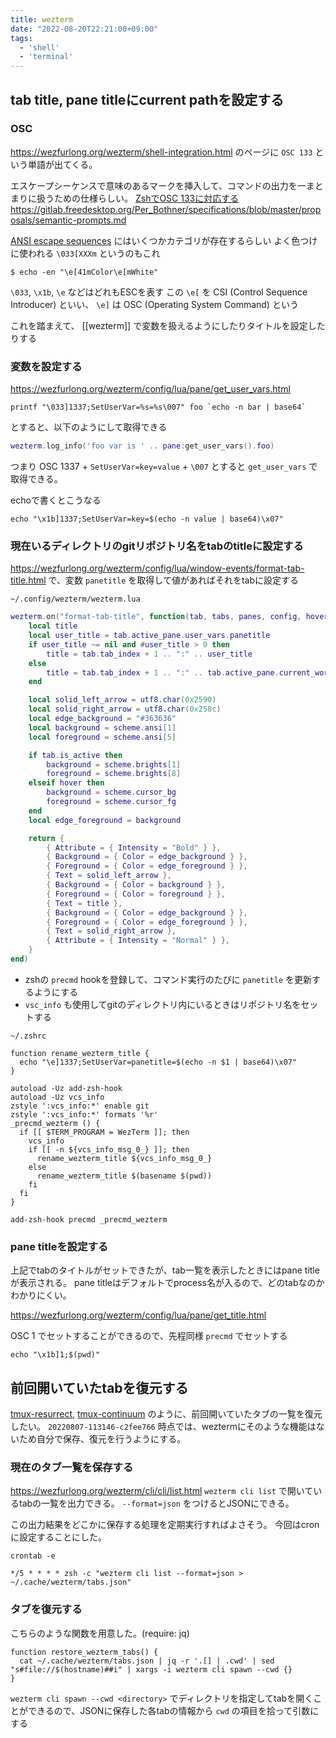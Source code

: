```yaml
---
title: wezterm
date: "2022-08-20T22:21:00+09:00"
tags:
  - 'shell'
  - 'terminal'
---
```


## tab title, pane titleにcurrent pathを設定する

### OSC

<https://wezfurlong.org/wezterm/shell-integration.html> のページに `OSC 133` という単語が出てくる。

エスケープシーケンスで意味のあるマークを挿入して、コマンドの出力を一まとまりに扱うための仕様らしい。
[ZshでOSC 133に対応する](https://zenn.dev/ymotongpoo/articles/20220802-osc-133-zsh)
<https://gitlab.freedesktop.org/Per_Bothner/specifications/blob/master/proposals/semantic-prompts.md>

[ANSI escape sequences](https://en.wikipedia.org/wiki/ANSI_escape_code#Escape_sequences)  にはいくつかカテゴリが存在するらしい
よく色つけに使われる `\033[XXXm` というのもこれ

```shell
$ echo -en "\e[41mColor\e[mWhite"
```

`\033`, `\x1b`, `\e` などはどれもESCを表す
この `\e[` を CSI (Control Sequence Introducer) といい、 `\e]` は OSC (Operating System Command) という

これを踏まえて、 [[wezterm]] で変数を扱えるようにしたりタイトルを設定したりする

### 変数を設定する

<https://wezfurlong.org/wezterm/config/lua/pane/get_user_vars.html>

```shell
printf "\033]1337;SetUserVar=%s=%s\007" foo `echo -n bar | base64`
```

とすると、以下のようにして取得できる

```lua
wezterm.log_info('foo var is ' .. pane:get_user_vars().foo)
```

つまり OSC 1337 + `SetUserVar=key=value` + `\007` とすると `get_user_vars` で取得できる。

echoで書くとこうなる

```shell
echo "\x1b]1337;SetUserVar=key=$(echo -n value | base64)\x07"
```

### 現在いるディレクトリのgitリポジトリ名をtabのtitleに設定する

<https://wezfurlong.org/wezterm/config/lua/window-events/format-tab-title.html> で、変数 `panetitle` を取得して値があればそれをtabに設定する

`~/.config/wezterm/wezterm.lua`

```lua
wezterm.on("format-tab-title", function(tab, tabs, panes, config, hover, max_width)
	local title
	local user_title = tab.active_pane.user_vars.panetitle
	if user_title ~= nil and #user_title > 0 then
		title = tab.tab_index + 1 .. ":" .. user_title
	else
		title = tab.tab_index + 1 .. ":" .. tab.active_pane.current_working_dir
	end

	local solid_left_arrow = utf8.char(0x2590)
	local solid_right_arrow = utf8.char(0x258c)
	local edge_background = "#363636"
	local background = scheme.ansi[1]
	local foreground = scheme.ansi[5]

	if tab.is_active then
		background = scheme.brights[1]
		foreground = scheme.brights[8]
	elseif hover then
		background = scheme.cursor_bg
		foreground = scheme.cursor_fg
	end
	local edge_foreground = background

	return {
		{ Attribute = { Intensity = "Bold" } },
		{ Background = { Color = edge_background } },
		{ Foreground = { Color = edge_foreground } },
		{ Text = solid_left_arrow },
		{ Background = { Color = background } },
		{ Foreground = { Color = foreground } },
		{ Text = title },
		{ Background = { Color = edge_background } },
		{ Foreground = { Color = edge_foreground } },
		{ Text = solid_right_arrow },
		{ Attribute = { Intensity = "Normal" } },
	}
end)
```

- zshの `precmd` hookを登録して、コマンド実行のたびに `panetitle` を更新するようにする
- `vsc_info` も使用してgitのディレクトリ内にいるときはリポジトリ名をセットする

`~/.zshrc`

```shell
function rename_wezterm_title {
  echo "\e]1337;SetUserVar=panetitle=$(echo -n $1 | base64)\x07"
}

autoload -Uz add-zsh-hook
autoload -Uz vcs_info
zstyle ':vcs_info:*' enable git
zstyle ':vcs_info:*' formats '%r'
_precmd_wezterm () {
  if [[ $TERM_PROGRAM = WezTerm ]]; then
    vcs_info
    if [[ -n ${vcs_info_msg_0_} ]]; then
      rename_wezterm_title ${vcs_info_msg_0_}
    else
      rename_wezterm_title $(basename $(pwd))
    fi
  fi
}

add-zsh-hook precmd _precmd_wezterm
```

### pane titleを設定する

上記でtabのタイトルがセットできたが、tab一覧を表示したときにはpane titleが表示される。
pane titleはデフォルトでprocess名が入るので、どのtabなのかわかりにくい。

<https://wezfurlong.org/wezterm/config/lua/pane/get_title.html>

OSC 1 でセットすることができるので、先程同様 `precmd` でセットする

```shell
echo "\x1b]1;$(pwd)"
```

## 前回開いていたtabを復元する

[tmux-resurrect](https://github.com/tmux-plugins/tmux-resurrect), [tmux-continuum](https://github.com/tmux-plugins/tmux-continuum) のように、前回開いていたタブの一覧を復元したい。
`20220807-113146-c2fee766` 時点では、weztermにそのような機能はないため自分で保存、復元を行うようにする。

### 現在のタブ一覧を保存する

<https://wezfurlong.org/wezterm/cli/cli/list.html>
`wezterm cli list` で開いているtabの一覧を出力できる。
`--format=json` をつけるとJSONにできる。

この出力結果をどこかに保存する処理を定期実行すればよさそう。
今回はcronに設定することにした。

`crontab -e`

```shell
*/5 * * * * zsh -c "wezterm cli list --format=json > ~/.cache/wezterm/tabs.json"
```

### タブを復元する

こちらのような関数を用意した。(require: jq)

```shell
function restore_wezterm_tabs() {
  cat ~/.cache/wezterm/tabs.json | jq -r '.[] | .cwd' | sed "s#file://$(hostname)##i" | xargs -i wezterm cli spawn --cwd {}
}
```

`wezterm cli spawn --cwd <directory>` でディレクトリを指定してtabを開くことができるので、JSONに保存した各tabの情報から `cwd` の項目を拾って引数にする
